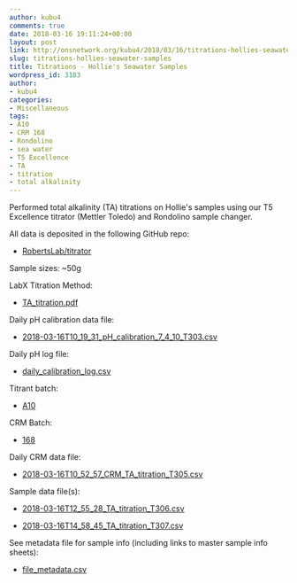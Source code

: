 ```yaml
---
author: kubu4
comments: true
date: 2018-03-16 19:11:24+00:00
layout: post
link: http://onsnetwork.org/kubu4/2018/03/16/titrations-hollies-seawater-samples/
slug: titrations-hollies-seawater-samples
title: Titrations - Hollie's Seawater Samples
wordpress_id: 3183
author:
- kubu4
categories:
- Miscellaneous
tags:
- A10
- CRM 168
- Rondolino
- sea water
- T5 Excellence
- TA
- titration
- total alkalinity
---
```


Performed total alkalinity (TA) titrations on Hollie's samples using our T5 Excellence titrator (Mettler Toledo) and Rondolino sample changer.

All data is deposited in the following GitHub repo:





  * [RobertsLab/titrator](https://github.com/RobertsLab/titrator)



Sample sizes: ~50g

LabX Titration Method:



  * [TA_titration.pdf](https://github.com/RobertsLab/titrator/blob/master/LabX_method_files/TA_titration.pdf)



Daily pH calibration data file:



  * [2018-03-16T10_19_31_pH_calibration_7_4_10_T303.csv](https://github.com/RobertsLab/titrator/raw/master/data/cal_data/2018-03-16T10_19_31_pH_calibration_7_4_10_T303.csv)



Daily pH log file:



  * [daily_calibration_log.csv](https://github.com/RobertsLab/titrator/blob/master/data/cal_data/daily_calibration_log.csv)



Titrant batch:



  * [A10](https://github.com/RobertsLab/titrator/blob/master/data/acid_certifications/Batch_A10_CoA.pdf)



CRM Batch:



  * [168](https://github.com/RobertsLab/titrator/blob/master/data/crm_certifications/Batch168.pdf)



Daily CRM data file:



  * [2018-03-16T10_52_57_CRM_TA_titration_T305.csv](https://github.com/RobertsLab/titrator/raw/master/data/titration_data/crm_data/2018-03-16T10_52_57_CRM_TA_titration_T305.csv)



Sample data file(s):



  * [2018-03-16T12_55_28_TA_titration_T306.csv](https://github.com/RobertsLab/titrator/raw/master/data/titration_data/sample_data/2018-03-16T12_55_28_TA_titration_T306.csv)



  * [2018-03-16T14_58_45_TA_titration_T307.csv](https://github.com/RobertsLab/titrator/raw/master/data/titration_data/sample_data/2018-03-16T14_58_45_TA_titration_T307.csv)






See metadata file for sample info (including links to master sample info sheets):





  * [file_metadata.csv](https://github.com/RobertsLab/titrator/blob/master/data/titration_data/sample_data/file_metadata.csv)


